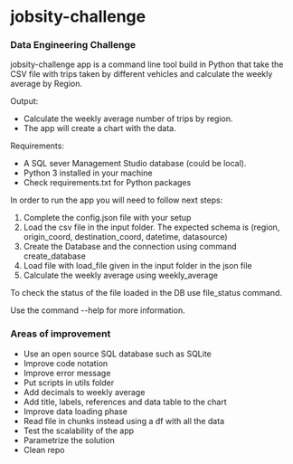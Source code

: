 # jobsity-challenge
### Data Engineering Challenge


jobsity-challenge app is a command line tool build in Python that take the CSV file with trips taken by different vehicles and calculate the weekly average by Region.

Output:
- Calculate the weekly average number of trips by region. 
- The app will create a chart with the data.

Requirements:
- A SQL sever Management Studio database (could be local).
- Python 3 installed in your machine
- Check requirements.txt for Python packages
        
In order to run the app you will need to follow next steps:
1. Complete the config.json file with your setup 
2. Load the csv file in the input folder. The expected schema is (region, origin_coord, destination_coord, datetime, datasource)  
3. Create the Database and the connection using command create_database
4. Load file with load_file given in the input folder in the json file 
5. Calculate the weekly average using weekly_average 
            
To check the status of the file loaded in the DB use file_status command. 

Use the command --help for more information.

### Areas of improvement 
- Use an open source SQL database such as SQLite 
- Improve code notation 
- Improve error message 
- Put scripts in utils folder 
- Add decimals to weekly average
- Add title, labels, references and data table to the chart
- Improve data loading phase
- Read file in chunks instead using a df with all the data
- Test the scalability of the app 
- Parametrize the solution 
- Clean repo